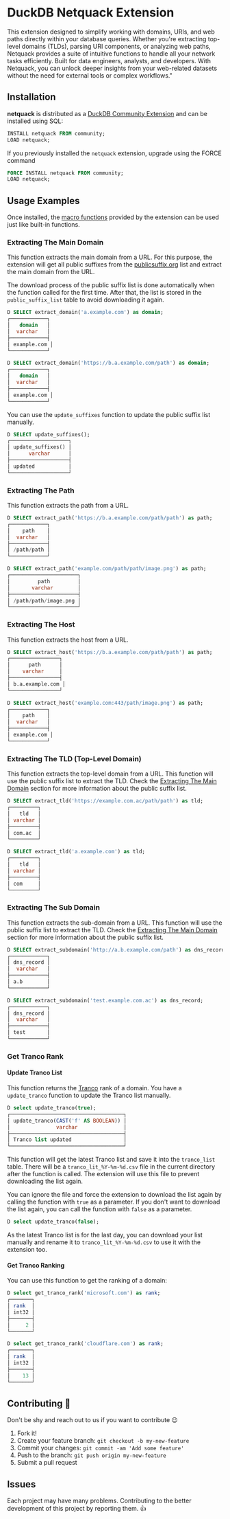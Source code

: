 # DuckDB Netquack Extension

This extension designed to simplify working with domains, URIs, and web paths directly within your database queries. Whether you're extracting top-level domains (TLDs), parsing URI components, or analyzing web paths, Netquack provides a suite of intuitive functions to handle all your network tasks efficiently. Built for data engineers, analysts, and developers.
With Netquack, you can unlock deeper insights from your web-related datasets without the need for external tools or complex workflows."

## Installation

**netquack** is distributed as a [DuckDB Community Extension](https://github.com/duckdb/community-extensions) and can be installed using SQL:

```sql
INSTALL netquack FROM community;
LOAD netquack;
```

If you previously installed the `netquack` extension, upgrade using the FORCE command

```sql
FORCE INSTALL netquack FROM community;
LOAD netquack;
```

## Usage Examples

Once installed, the [macro functions](https://community-extensions.duckdb.org/extensions/netquack.html#added-functions) provided by the extension can be used just like built-in functions.

### Extracting The Main Domain

This function extracts the main domain from a URL. For this purpose, the extension will get all public suffixes from the [publicsuffix.org](https://publicsuffix.org/) list and extract the main domain from the URL.

The download process of the public suffix list is done automatically when the function called for the first time. After that, the list is stored in the `public_suffix_list` table to avoid downloading it again.

```sql
D SELECT extract_domain('a.example.com') as domain;
┌────────────┐
│   domain   │
│  varchar   │
├────────────┤
│ example.com │
└────────────┘

D SELECT extract_domain('https://b.a.example.com/path') as domain;
┌────────────┐
│   domain   │
│  varchar   │
├────────────┤
│ example.com │
└────────────┘
```

You can use the `update_suffixes` function to update the public suffix list manually.

```sql
D SELECT update_suffixes();
┌───────────────────┐
│ update_suffixes() │
│      varchar      │
├───────────────────┤
│ updated           │
└───────────────────┘
```

### Extracting The Path

This function extracts the path from a URL.

```sql
D SELECT extract_path('https://b.a.example.com/path/path') as path;
┌────────────┐
│    path    │
│  varchar   │
├────────────┤
│ /path/path │
└────────────┘

D SELECT extract_path('example.com/path/path/image.png') as path;
┌──────────────────────┐
│         path         │
│       varchar        │
├──────────────────────┤
│ /path/path/image.png │
└──────────────────────┘
```

### Extracting The Host

This function extracts the host from a URL.

```sql
D SELECT extract_host('https://b.a.example.com/path/path') as path;
┌────────────────┐
│      path      │
│    varchar     │
├────────────────┤
│ b.a.example.com │
└────────────────┘

D SELECT extract_host('example.com:443/path/image.png') as path;
┌────────────┐
│    path    │
│  varchar   │
├────────────┤
│ example.com │
└────────────┘
```

### Extracting The TLD (Top-Level Domain)

This function extracts the top-level domain from a URL. This function will use the public suffix list to extract the TLD. Check the [Extracting The Main Domain](#extracting-the-main-domain) section for more information about the public suffix list.

```sql
D SELECT extract_tld('https://example.com.ac/path/path') as tld;
┌─────────┐
│   tld   │
│ varchar │
├─────────┤
│ com.ac  │
└─────────┘

D SELECT extract_tld('a.example.com') as tld;
┌─────────┐
│   tld   │
│ varchar │
├─────────┤
│ com     │
└─────────┘
```

### Extracting The Sub Domain

This function extracts the sub-domain from a URL. This function will use the public suffix list to extract the TLD. Check the [Extracting The Main Domain](#extracting-the-main-domain) section for more information about the public suffix list.

```sql
D SELECT extract_subdomain('http://a.b.example.com/path') as dns_record;
┌────────────┐
│ dns_record │
│  varchar   │
├────────────┤
│ a.b        │
└────────────┘

D SELECT extract_subdomain('test.example.com.ac') as dns_record;
┌────────────┐
│ dns_record │
│  varchar   │
├────────────┤
│ test       │
└────────────┘
```

### Get Tranco Rank

#### Update Tranco List

This function returns the [Tranco](https://tranco-list.eu/) rank of a domain. You have a `update_tranco` function to update the Tranco list manually.

```sql
D select update_tranco(true);
┌─────────────────────────────────────┐
│ update_tranco(CAST('f' AS BOOLEAN)) │
│               varchar               │
├─────────────────────────────────────┤
│ Tranco list updated                 │
└─────────────────────────────────────┘
```

This function will get the latest Tranco list and save it into the `tranco_list` table. There will be a `tranco_lit_%Y-%m-%d.csv` file in the current directory after the function is called. The extension will use this file to prevent downloading the list again.

You can ignore the file and force the extension to download the list again by calling the function with `true` as a parameter. If you don't want to download the list again, you can call the function with `false` as a parameter.

```sql
D select update_tranco(false);
```

As the latest Tranco list is for the last day, you can download your list manually and rename it to `tranco_lit_%Y-%m-%d.csv` to use it with the extension too.

#### Get Tranco Ranking

You can use this function to get the ranking of a domain:

```sql
D select get_tranco_rank('microsoft.com') as rank;
┌───────┐
│ rank  │
│ int32 │
├───────┤
│     2 │
└───────┘

D select get_tranco_rank('cloudflare.com') as rank;
┌───────┐
│ rank  │
│ int32 │
├───────┤
│    13 │
└───────┘
```

## Contributing 🤝

Don't be shy and reach out to us if you want to contribute 😉

1. Fork it!
2. Create your feature branch: `git checkout -b my-new-feature`
3. Commit your changes: `git commit -am 'Add some feature'`
4. Push to the branch: `git push origin my-new-feature`
5. Submit a pull request

## Issues

Each project may have many problems. Contributing to the better development of this project by reporting them. 👍
